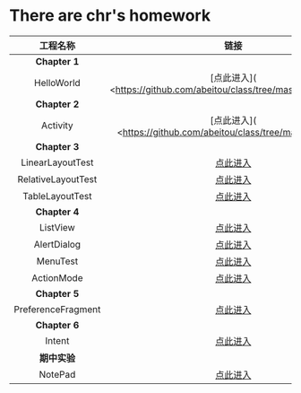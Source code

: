 # There are chr's homework

|      工程名称      |                             链接                             |
| :----------------: | :----------------------------------------------------------: |
|   **Chapter 1**    |                                                              |
|     HelloWorld     | [点此进入]( <https://github.com/abeitou/class/tree/master/HelloWorld) |
|   **Chapter 2**    |                                                              |
|      Activity      | [点此进入]( <https://github.com/abeitou/class/tree/master/Activity) |
|   **Chapter 3**    |                                                              |
|  LinearLayoutTest  | [点此进入](https://github.com/abeitou/class/tree/master/LinearLayoutTest) |
| RelativeLayoutTest | [点此进入](https://github.com/abeitou/class/tree/master/RelativeLayoutTest) |
|  TableLayoutTest   | [点此进入](https://github.com/abeitou/class/tree/master/TableLayoutTest) |
|   **Chapter 4**    |                                                              |
|      ListView      | [点此进入](https://github.com/abeitou/class/tree/master/ListView) |
|    AlertDialog     | [点此进入](https://github.com/abeitou/class/tree/master/AlertDialog) |
|      MenuTest      | [点此进入](https://github.com/abeitou/class/tree/master/MenuTest_xml) |
|     ActionMode     | [点此进入](https://github.com/abeitou/class/tree/master/ContextActionModeTest) |
|   **Chapter 5**    |                                                              |
| PreferenceFragment | [点此进入](https://github.com/abeitou/class/tree/master/PrefereceFragment) |
|   **Chapter 6**    |                                                              |
|       Intent       | [点此进入](https://github.com/abeitou/class/tree/master/Intent) |
|    **期中实验**    |                                                              |
|      NotePad       | [点此进入](https://github.com/abeitou/class/tree/master/NotePad) |





